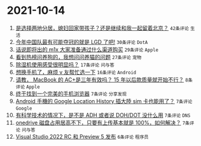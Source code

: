 # 2021-10-14

1. [是选择两地分居，媳妇回家带孩子？还是继续和我一起留着北京？](https://www.v2ex.com/t/807695) `42条评论` `生活`
1. [今年中国队最有可能夺冠的就是 LGD 了吧!](https://www.v2ex.com/t/807699) `30条评论` `DotA`
1. [话说即将出的 m1x 大家准备通过什么渠道购买](https://www.v2ex.com/t/807701) `29条评论` `Apple`
1. [看到热榜问养狗的，我想问问养猫的问题](https://www.v2ex.com/t/807702) `27条评论` `宠物`
1. [除湿机使用感受很明显吗？](https://www.v2ex.com/t/807708) `17条评论` `问与答`
1. [想换手机了，麻烦 v 友帮忙选一下](https://www.v2ex.com/t/807723) `16条评论` `Android`
1. [请教， MacBook 的 AC+是三年有效吗？ 15 年以后款质量就开始不行？](https://www.v2ex.com/t/807700) `8条评论` `Apple`
1. [终于找到一个完美的手机浏览器](https://www.v2ex.com/t/807716) `7条评论` `分享发现`
1. [Android 手機的 Google Location History 插大陸 sim 卡也能用了？](https://www.v2ex.com/t/807698) `7条评论` `Google`
1. [有科学技术的情况下，是不是 ADH 或者说 DOH/DOT 没什么用](https://www.v2ex.com/t/807694) `7条评论` `DNS`
1. [onedrive 磁盘占用居高不下，只要有上传基本就是 100%，如何解决？](https://www.v2ex.com/t/807692) `7条评论` `问与答`
1. [Visual Studio 2022 RC 和 Preview 5 发布](https://www.v2ex.com/t/807697) `6条评论` `程序员`
